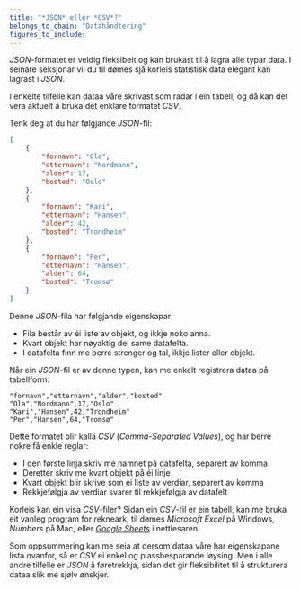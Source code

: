 ```yaml
---
title: "*JSON* eller *CSV*?"
belongs_to_chain: "Datahåndtering"
figures_to_include:
---
```


*JSON*-formatet er veldig fleksibelt og kan brukast til å lagra alle typar data. I seinare seksjonar vil du til dømes sjå korleis statistisk data elegant kan lagrast i *JSON*.

I enkelte tilfelle kan dataa våre skrivast som radar i ein tabell, og då kan det vera aktuelt å bruka det enklare formatet *CSV*.

Tenk deg at du har følgjande *JSON*-fil:

```json
[
    {
        "fornavn": "Ola", 
        "etternavn": "Nordmann", 
        "alder": 17, 
        "bosted": "Oslo"
    },
    {
        "fornavn": "Kari", 
        "etternavn": "Hansen", 
        "alder": 42, 
        "bosted": "Trondheim"
    },
    {
        "fornavn": "Per", 
        "etternavn": "Hansen", 
        "alder": 64, 
        "bosted": "Tromsø"
    }
]

```
Denne *JSON*-fila har følgjande eigenskapar:
* Fila består av éi liste av objekt, og ikkje noko anna.
* Kvart objekt har nøyaktig dei same datafelta.
* I datafelta finn me berre strenger og tal, ikkje lister eller objekt.

Når ein *JSON*-fil er av denne typen, kan me enkelt registrera dataa på tabellform:

```csv
"fornavn","etternavn","alder","bosted"
"Ola","Nordmann",17,"Oslo"
"Kari","Hansen",42,"Trondheim"
"Per","Hansen",64,"Tromsø"
```
Dette formatet blir kalla *CSV* (*Comma-Separated Values*), og har berre nokre få enkle reglar:
* I den første linja skriv me namnet på datafelta, separert av komma
* Deretter skriv me kvart objekt på éi linje
* Kvart objekt blir skrive som ei liste av verdiar, separert av komma
* Rekkjefølgja av verdiar svarer til rekkjefølgja av datafelt

Korleis kan ein visa *CSV*-filer? Sidan ein *CSV*-fil er ein tabell, kan me bruka eit vanleg program for rekneark, til dømes *Microsoft Excel* på Windows, *Numbers* på Mac, eller [*Google Sheets*](https://docs.google.com/spreadsheets/u/0/) i nettlesaren.

Som oppsummering kan me seia at dersom dataa våre har eigenskapane lista ovanfor, så er *CSV* ei enkel og plassbesparande løysing. Men i alle andre tilfelle er *JSON* å føretrekkja, sidan det gir fleksibilitet til å strukturera dataa slik me sjølv ønskjer.

